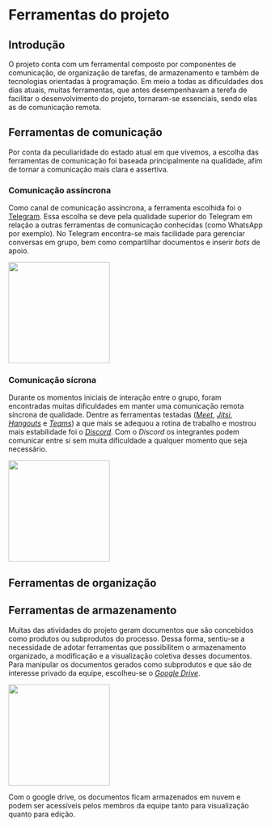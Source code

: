 # Ferramentas do projeto

## Introdução

O projeto conta com um ferramental composto por componentes de comunicação, de organização de tarefas, de armazenamento e também de tecnologias orientadas à programação. Em meio a todas as dificuldades dos dias atuais, muitas ferramentas, que antes desempenhavam a terefa de facilitar o desenvolvimento do projeto, tornaram-se essenciais, sendo elas as de comunicação remota.

## Ferramentas de comunicação

Por conta da peculiaridade do estado atual em que vivemos, a escolha das ferramentas de comunicação foi baseada principalmente na qualidade, afim de tornar a comunicação mais clara e assertiva.

### Comunicação assíncrona

Como canal de comunicação assíncrona, a ferramenta escolhida foi o [Telegram](https://telegram.org/). Essa escolha se deve pela qualidade superior do Telegram em relação a outras ferramentas de comunicação conhecidas (como WhatsApp por exemplo). No Telegram encontra-se mais facilidade para gerenciar conversas em grupo, bem como compartilhar documentos e inserir *bots* de apoio.

<img src="https://web.telegram.org/img/logo_share.png" width="200">

### Comunicação sícrona

Durante os momentos iniciais de interação entre o grupo, foram encontradas muitas dificuldades em manter uma comunicação remota síncrona de qualidade. Dentre as ferramentas testadas ([*Meet*](https://meet.google.com/), [*Jitsi*](https://meet.jit.si/), [*Hangouts*](https://hangouts.google.com/) e [*Teams*](https://www.microsoft.com/pt-br/microsoft-365/microsoft-teams/group-chat-software/)) a que mais se adequou a rotina de trabalho e mostrou mais estabilidade foi o [*Discord*](https://discord.com/). Com o *Discord* os integrantes podem comunicar entre si sem muita dificuldade a qualquer momento que seja necessário. 

<img src="https://is3-ssl.mzstatic.com/image/thumb/Purple124/v4/40/87/c0/4087c017-c055-eaa3-f7f0-aebbd8915b85/AppIcon-0-0-1x_U007emarketing-0-0-0-7-0-0-sRGB-0-0-0-GLES2_U002c0-512MB-85-220-0-0.png/246x0w.png" width="200">


## Ferramentas de organização

## Ferramentas de armazenamento

Muitas das atividades do projeto geram documentos que são concebidos como produtos ou subprodutos do processo. Dessa forma, sentiu-se a necessidade de adotar ferramentas que possibilitem o armazenamento organizado, a modificação e a visualização coletiva desses documentos. Para manipular os documentos gerados como subprodutos e que são de interesse privado da equipe, escolheu-se o [*Google Drive*](https://www.google.com.br/drive/apps.html).

<img src="https://upload.wikimedia.org/wikipedia/commons/thumb/d/da/Google_Drive_logo.png/1200px-Google_Drive_logo.png" width="200">

Com o google drive, os documentos ficam armazenados em nuvem e podem ser acessíveis pelos membros da equipe tanto para visualização quanto para edição.

